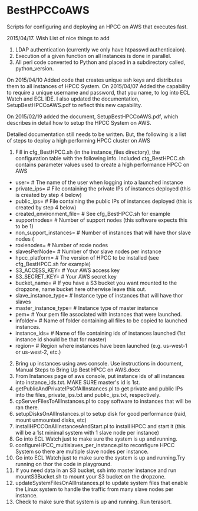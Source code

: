 # BestHPCCoAWS
Scripts for configuring and deploying an HPCC on AWS that executes fast.

2015/04/17. Wish List of nice things to add
1. LDAP authentication (currently we only have htpasswd authenticaion).
2. Execution of a given function on all instances is done in parallel.
3. All perl code converted to Python and placed in a subdirectory called, python_version.

On 2015/04/10 Added code that creates unique ssh keys and distributes them to all instances of HPCC System.
On 2015/04/07 Added the capability to require a unique username and password, that you name, to log into ECL Watch and ECL IDE. I also updated the documentation, SetupBestHPCCoAWS.pdf to reflect this new capability.

On 2015/02/19 added the document, SetupBestHPCCoAWS.pdf, which describes in detail how to setup the HPCC System on AWS.

Detailed documentation still needs to be written. But, the following is a list of steps to deploy a high performing HPCC cluster on AWS

1.	Fill in cfg_BestHPCC.sh (in the instance_files directory), the configuration table with the following info. Included ctg_BestHPCC.sh
	contains parameter values used to create a high performance HPCC on AWS
  * user=			# The name of the user when logging into a launched instance
  * private_ips=		# File containing the private IPs of instances deployed (this is created by step 4 below)
  * public_ips=			# File containing the public IPs of instances deployed (this is created by step 4 below)
  * created_environment_file=	# See cfg_BestHPCC.sh for example
  * supportnodes=		# Number of support nodes (this software expects this to be 1)
  * non_support_instances=	# Number of instances that will have thor slave nodes (
  * roxienodes=			# Number of roxie nodes
  * slavesPerNode=		# Number of thor slave nodes per instance
  * hpcc_platform=		# The version of HPCC to be installed (see cfg_BestHPCC.sh for example)
  * S3_ACCESS_KEY=		# Your AWS access key
  * S3_SECRET_KEY=		# Your AWS secret key
  * bucket_name=		# If you have a S3 bucket you want mounted to the dropzone, name bucket here otherwise leave this out.
  * slave_instance_type=	# Instance type of instances that will have thor slaves
  * master_instance_type=	# Instance type of master instance
  * pem=			# Your pem file associated with instances that were launched.
  * infolder=			# Name of folder containing all files to be copied to launched instances.
  * instance_ids=		# Name of file containing ids of instances launched (1st instance id should be that for master)
  * region=			# Region where instances have been launched (e.g. us-west-1 or us-west-2, etc.)
2.	Bring up instances using aws console. Use instructions in document, Manual Steps to Bring Up Best HPCC on AWS.docx
3.	From Instances page of aws console, put instance ids of all instances into instance_ids.txt. MAKE SURE master's id is 1st.
4.	getPublicAndPrivateIPsOfAllInstances.pl to get private and public IPs into the files, private_ips.txt and public_ips.txt, respectively.
5.	cpServerFilesToAllInstances.pl to copy software to instances that will be ran there.
6.	setupDisksOnAllInstances.pl to setup disk for good performance (raid, mount unmounted disks, etc)
7.	installHPCCOnAllInstancesAndStart.pl to install HPCC and start it (this will be a 1st minimal system with 1 slave node per instance)
8.	Go into ECL Watch just to make sure the system is up and running.
9.	configureHPCC_multislaves_per_instance.pl to reconfigure HPCC System so there are multiple slave nodes per instance.
10.	Go into ECL Watch just to make sure the system is up and running.Try running on thor the code in playground.
11.	If you need data in an S3 bucket, ssh into master instance and run mountS3Bucket.sh to mount your S3 bucket on the dropzone.
12.	updateSystemFilesOnAllInstances.pl to update system files that enable the Linux system to handle the traffic from many slave nodes per instance.
13.	Check to make sure that system is up and running. Run terasort.

